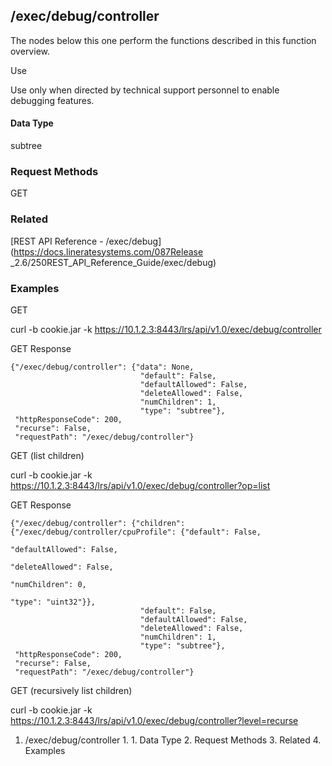 ## /exec/debug/controller

The nodes below this one perform the functions described in this function
overview.

Use

Use only when directed by technical support personnel to enable debugging
features.

#### Data Type

subtree

### Request Methods

GET

### Related

[REST API Reference - /exec/debug](https://docs.lineratesystems.com/087Release
_2.6/250REST_API_Reference_Guide/exec/debug)

### Examples

GET

curl -b cookie.jar -k https://10.1.2.3:8443/lrs/api/v1.0/exec/debug/controller

GET Response

    
    {"/exec/debug/controller": {"data": None,
                                 "default": False,
                                 "defaultAllowed": False,
                                 "deleteAllowed": False,
                                 "numChildren": 1,
                                 "type": "subtree"},
     "httpResponseCode": 200,
     "recurse": False,
     "requestPath": "/exec/debug/controller"}
    

GET (list children)

curl -b cookie.jar -k
https://10.1.2.3:8443/lrs/api/v1.0/exec/debug/controller?op=list

GET Response

    
    {"/exec/debug/controller": {"children": {"/exec/debug/controller/cpuProfile": {"default": False,
                                                                                      "defaultAllowed": False,
                                                                                      "deleteAllowed": False,
                                                                                      "numChildren": 0,
                                                                                      "type": "uint32"}},
                                 "default": False,
                                 "defaultAllowed": False,
                                 "deleteAllowed": False,
                                 "numChildren": 1,
                                 "type": "subtree"},
     "httpResponseCode": 200,
     "recurse": False,
     "requestPath": "/exec/debug/controller"}
    

GET (recursively list children)

curl -b cookie.jar -k
https://10.1.2.3:8443/lrs/api/v1.0/exec/debug/controller?level=recurse

  1. /exec/debug/controller
    1.       1. Data Type
    2. Request Methods
    3. Related
    4. Examples

